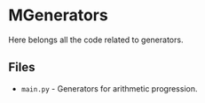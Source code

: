 # MGenerators
Here belongs all the code related to generators.

## Files
- `main.py` - Generators for arithmetic progression.